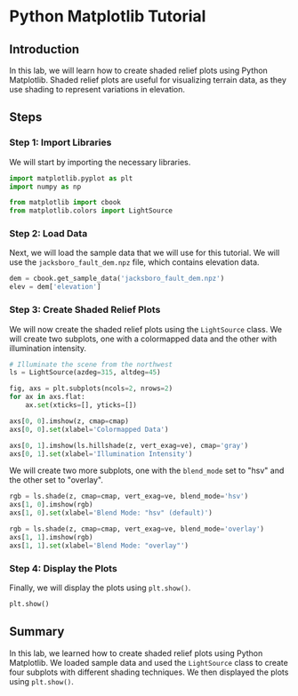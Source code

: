 # Python Matplotlib Tutorial

## Introduction

In this lab, we will learn how to create shaded relief plots using Python Matplotlib. Shaded relief plots are useful for visualizing terrain data, as they use shading to represent variations in elevation.

## Steps

### Step 1: Import Libraries

We will start by importing the necessary libraries.

```python
import matplotlib.pyplot as plt
import numpy as np

from matplotlib import cbook
from matplotlib.colors import LightSource
```

### Step 2: Load Data

Next, we will load the sample data that we will use for this tutorial. We will use the `jacksboro_fault_dem.npz` file, which contains elevation data.

```python
dem = cbook.get_sample_data('jacksboro_fault_dem.npz')
elev = dem['elevation']
```

### Step 3: Create Shaded Relief Plots

We will now create the shaded relief plots using the `LightSource` class. We will create two subplots, one with a colormapped data and the other with illumination intensity.

```python
# Illuminate the scene from the northwest
ls = LightSource(azdeg=315, altdeg=45)

fig, axs = plt.subplots(ncols=2, nrows=2)
for ax in axs.flat:
    ax.set(xticks=[], yticks=[])

axs[0, 0].imshow(z, cmap=cmap)
axs[0, 0].set(xlabel='Colormapped Data')

axs[0, 1].imshow(ls.hillshade(z, vert_exag=ve), cmap='gray')
axs[0, 1].set(xlabel='Illumination Intensity')
```

We will create two more subplots, one with the `blend_mode` set to "hsv" and the other set to "overlay".

```python
rgb = ls.shade(z, cmap=cmap, vert_exag=ve, blend_mode='hsv')
axs[1, 0].imshow(rgb)
axs[1, 0].set(xlabel='Blend Mode: "hsv" (default)')

rgb = ls.shade(z, cmap=cmap, vert_exag=ve, blend_mode='overlay')
axs[1, 1].imshow(rgb)
axs[1, 1].set(xlabel='Blend Mode: "overlay"')
```

### Step 4: Display the Plots

Finally, we will display the plots using `plt.show()`.

```python
plt.show()
```

## Summary

In this lab, we learned how to create shaded relief plots using Python Matplotlib. We loaded sample data and used the `LightSource` class to create four subplots with different shading techniques. We then displayed the plots using `plt.show()`.
